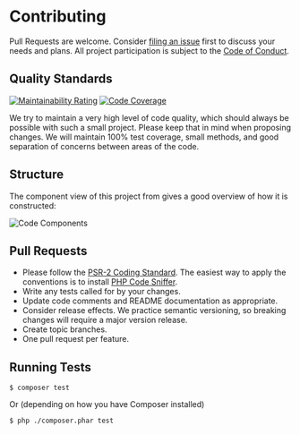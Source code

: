 # Contributing

Pull Requests are welcome. Consider [filing an issue](https://github.com/TransitScreen/php-heroku-client/issues/new) first to discuss your needs and plans. All project participation is subject to the [Code of Conduct](CODE_OF_CONDUCT.md).

## Quality Standards
[![Maintainability Rating](https://sonarcloud.io/api/project_badges/measure?project=TransitScreen_php-heroku-client&metric=sqale_rating)](https://sonarcloud.io/summary/overall?id=TransitScreen_php-heroku-client)
[![Code Coverage](https://img.shields.io/sonar/coverage/TransitScreen_php-heroku-client/master?server=https%3A%2F%2Fsonarcloud.io)](https://sonarcloud.io/summary/overall?id=TransitScreen_php-heroku-client)

We try to maintain a very high level of code quality, which should always be possible with such a small project. Please keep that in mind when proposing changes. We will maintain 100% test coverage, small methods, and good separation of concerns between areas of the code.

## Structure
The component view of this project from gives a good overview of how it is constructed:

![Code Components](./docs/media/components.png)

## Pull Requests
- Please follow the [PSR-2 Coding Standard](https://github.com/php-fig/fig-standards/blob/master/accepted/PSR-2-coding-style-guide.md). The easiest way to apply the conventions is to install [PHP Code Sniffer](https://github.com/squizlabs/PHP_CodeSniffer).
- Write any tests called for by your changes.
- Update code comments and README documentation as appropriate.
- Consider release effects. We practice semantic versioning, so breaking changes will require a major version release.
- Create topic branches.
- One pull request per feature.

## Running Tests
```
$ composer test
```
Or (depending on how you have Composer installed)
```
$ php ./composer.phar test
```
